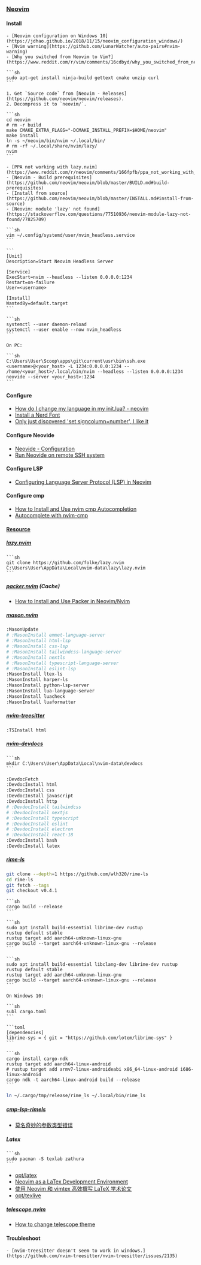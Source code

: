 ### [Neovim](https://neovim.io/)

#### Install

````{tab} Windows 10
- [Neovim configuration on Windows 10](https://jdhao.github.io/2018/11/15/neovim_configuration_windows/)
- [Nvim warning](https://github.com/LunarWatcher/auto-pairs#nvim-warning)
- [Why you switched from Neovim to Vim?](https://www.reddit.com/r/vim/comments/16cdbyd/why_you_switched_from_neovim_to_vim/)
````

````{tab} Ubuntu 22 ARM
```sh
sudo apt-get install ninja-build gettext cmake unzip curl
```

1. Get `Source code` from [Neovim - Releases](https://github.com/neovim/neovim/releases).
2. Decompress it to `neovim/`.

```sh
cd neovim
# rm -r build
make CMAKE_EXTRA_FLAGS="-DCMAKE_INSTALL_PREFIX=$HOME/neovim"
make install
ln -s ~/neovim/bin/nvim ~/.local/bin/
# rm -rf ~/.local/share/nvim/lazy/
nvim
```

- [PPA not working with lazy.nvim](https://www.reddit.com/r/neovim/comments/166fpfb/ppa_not_working_with_lazynvim/)
- [Neovim - Build prerequisites](https://github.com/neovim/neovim/blob/master/BUILD.md#build-prerequisites)
- [Install from source](https://github.com/neovim/neovim/blob/master/INSTALL.md#install-from-source)
- [Neovim: module 'lazy' not found](https://stackoverflow.com/questions/77510936/neovim-module-lazy-not-found/77825709)
````

````{tab} Ubuntu 24 ARM (Warning)
```sh
vim ~/.config/systemd/user/nvim_headless.service
```

```
[Unit]
Description=Start Neovim Headless Server

[Service]
ExecStart=nvim --headless --listen 0.0.0.0:1234
Restart=on-failure
User=<username>

[Install]
WantedBy=default.target
```

```sh
systemctl --user daemon-reload
systemctl --user enable --now nvim_headless
```

On PC:

```sh
C:\Users\User\Scoop\apps\git\current\usr\bin\ssh.exe <username>@<your_host> -L 1234:0.0.0.0:1234 -- /home/<your_host>/.local/bin/nvim --headless --listen 0.0.0.0:1234
neovide --server <your_host>:1234
```
````

#### Configure

- [How do I change my language in my init.lua? - neovim](https://vi.stackexchange.com/questions/36426/how-do-i-change-my-language-in-my-init-lua-neovim)
- [Install a Nerd Font](https://www.lunarvim.org/docs/installation/post-install#install-a-nerd-font)
- [Only just discovered 'set signcolumn=number', I like it](https://www.reddit.com/r/neovim/comments/neaeej/only_just_discovered_set_signcolumnnumber_i_like/)

#### Configure Neovide

- [Neovide - Configuration](https://neovide.dev/configuration.html)
- [Run Neovide on remote SSH system](https://github.com/neovide/neovide/discussions/2853)

#### Configure LSP

- [Configuring Language Server Protocol (LSP) in Neovim](https://linovox.com/configuring-language-server-protocol-lsp-in-neovim/)

#### Configure cmp

- [How to Install and Use nvim cmp Autocompletion](https://linovox.com/install-and-use-nvim-cmp/)
- [Autocomplete with nvim-cmp](https://www.jonashietala.se/blog/2024/05/26/autocomplete_with_nvim-cmp/)

#### [Resource](https://scillidan-datasette.vercel.app/resource/neovim)

##### [lazy.nvim](https://github.com/folke/lazy.nvim)

````{tab} Windows 10
```sh
git clone https://github.com/folke/lazy.nvim C:\Users\User\AppData\Local\nvim-data\lazy\lazy.nvim
```
````

##### [packer.nvim](https://github.com/wbthomason/packer.nvim) (Cache)

- [How to Install and Use Packer in Neovim/Nvim](https://linovox.com/install-and-use-packer-in-neovim/)

##### [mason.nvim](https://github.com/williamboman/mason.nvim)

```sh
:MasonUpdate
# :MasonInstall emmet-language-server
# :MasonInstall html-lsp
# :MasonInstall css-lsp
# :MasonInstall tailwindcss-language-server
# :MasonInstall nextls
# :MasonInstall typescript-language-server
# :MasonInstall eslint-lsp
:MasonInstall ltex-ls
:MasonInstall harper-ls
:MasonInstall python-lsp-server
:MasonInstall lua-language-server
:MasonInstall luacheck
:MasonInstall luaformatter
```

##### [nvim-treesitter](https://github.com/nvim-treesitter/nvim-treesitter)

```sh
:TSInstall html
```

##### [nvim-devdocs](https://github.com/luckasRanarison/nvim-devdocs)

````{tab} Windows 10
```sh
mkdir C:\Users\User\AppData\Local\nvim-data\devdocs
```
````

```sh
:DevdocFetch
:DevdocInstall html
:DevdocInstall css
:DevdocInstall javascript
:DevdocInstall http
# :DevdocInstall tailwindcss
# :DevdocInstall nextjs
# :DevdocInstall typescript
# :DevdocInstall eslint
# :DevdocInstall electron
# :DevdocInstall react-18
:DevdocInstall bash
:DevdocInstall latex
```

##### [rime-ls](https://github.com/wlh320/rime-ls)

```sh
git clone --depth=1 https://github.com/wlh320/rime-ls
cd rime-ls
git fetch --tags
git checkout v0.4.1
```

````{tab} Windows 10
```sh
cargo build --release
```
````

````{tab} Ubuntu 24 [^1] (Cache)
```sh
sudo apt install build-essential librime-dev rustup
rustup default stable
rustup target add aarch64-unknown-linux-gnu
cargo build --target aarch64-unknown-linux-gnu --release
```
````

````{tab} Ubuntu 24 ARM (Cache)
```sh
sudo apt install build-essential libclang-dev librime-dev rustup
rustup default stable
rustup target add aarch64-unknown-linux-gnu
cargo build --target aarch64-unknown-linux-gnu --release
```
````

````{tab} Termux (Cache)
On Windows 10:

```sh
subl cargo.toml
```

```toml
[dependencies]
librime-sys = { git = "https://github.com/lotem/librime-sys" }
```

```sh
cargo install cargo-ndk
rustup target add aarch64-linux-android
# rustup target add armv7-linux-androideabi x86_64-linux-android i686-linux-android
cargo ndk -t aarch64-linux-android build --release
```
````

```sh
ln ~/.cargo/tmp/release/rime_ls ~/.local/bin/rime_ls
```

##### [cmp-lsp-rimels](https://github.com/liubianshi/cmp-lsp-rimels)

- [莫名奇妙的参数类型错误](https://github.com/liubianshi/cmp-lsp-rimels/issues/1)

##### Latex

````{tab} Arch
```sh
sudo pacman -S texlab zathura
```
````

- [opt/latex](opt/latex.html)
- [Neovim as a LaTex Development Environment](https://blog.epheme.re/software/nvim-latex.html)
- [使用 Neovim 和 vimtex 高效撰写 LaTeX 学术论文](https://sspai.com/post/64080)
- [opt/texlive](/opt/texlive.html)

##### [telescope.nvim](https://github.com/nvim-telescope/telescope.nvim)

- [How to change telescope theme](https://github.com/LazyVim/LazyVim/discussions/1127)

#### Troubleshoot

````{tab} Windows 10
- [nvim-treesitter doesn't seem to work in windows.](https://github.com/nvim-treesitter/nvim-treesitter/issues/2135)
````

[^1]: [install JDK and Android SDK on Linux Ubuntu](https://gist.github.com/EmadAdly/dfd18bf1ed7380fb9754ef798d23ec3b)